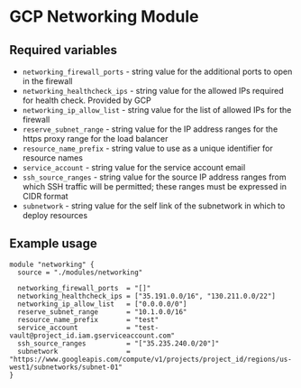 # GCP Networking Module

## Required variables

* `networking_firewall_ports` - string value for the additional ports to open in the firewall
* `networking_healthcheck_ips` - string value for the allowed IPs required for health check. Provided by GCP
* `networking_ip_allow_list` - string value for the list of allowed IPs for the firewall
* `reserve_subnet_range` - string value for the IP address ranges for the https proxy range for the load balancer
* `resource_name_prefix` - string value to use as a unique identifier for resource names
* `service_account` - string value for the service account email
* `ssh_source_ranges` - string value for the source IP address ranges from which SSH traffic will be permitted; these ranges must be expressed in CIDR format
* `subnetwork` - string value for the self link of the subnetwork in which to deploy resources

## Example usage

```hcl
module "networking" {
  source = "./modules/networking"

  networking_firewall_ports  = "[]"
  networking_healthcheck_ips = ["35.191.0.0/16", "130.211.0.0/22"]
  networking_ip_allow_list   = ["0.0.0.0/0"]
  reserve_subnet_range       = "10.1.0.0/16"
  resource_name_prefix       = "test"
  service_account            = "test-vault@project_id.iam.gserviceaccount.com"
  ssh_source_ranges          = "["35.235.240.0/20"]"
  subnetwork                 = "https://www.googleapis.com/compute/v1/projects/project_id/regions/us-west1/subnetworks/subnet-01"
}
```
